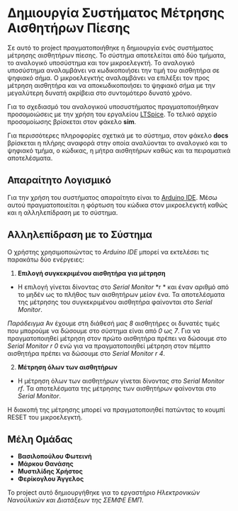 # Δημιουργία Συστήματος Μέτρησης Αισθητήρων Πίεσης

Σε αυτό το project πραγματοποιήθηκε η δημιουργία ενός συστήματος μέτρησης αισθητήρων πίεσης. Το σύστημα αποτελείται από δύο τμήματα, το αναλογικό υποσύστημα και τον μικροελεγκτή. Το αναλογικό υποσύστημα αναλαμβάνει να κωδικοποιήσει την τιμή του αισθητήρα σε ψηφιακό σήμα. Ο μικροελεγκτής αναλαμβάνει να επιλέξει τον προς μέτρηση αισθητήρα και να αποκωδικοποιήσει το ψηφιακό σήμα με την μεγαλύτερη δυνατή ακρίβεια στο συντομότερο δυνατό χρόνο.

Για το σχεδιασμό του αναλογικού υποσυστήματος πραγματοποιήθηκαν προσομοιώσεις με την χρήση του εργαλείου [LTSpice](https://www.analog.com/en/design-center/design-tools-and-calculators/ltspice-simulator.html#). Το τελικό αρχείο προσομοίωσης βρίσκεται στον φάκελο __sim__.
  
Για περισσότερες πληροφορίες σχετικά με το σύστημα, στον φάκελο __docs__ βρίσκεται η πλήρης αναφορά στην οποία αναλύονται το αναλογικό και το ψηφιακό τμήμα, ο κώδικας, η μήτρα αισθητήρων καθώς και τα πειραματικά αποτελέσματα.

## Απαραίτητο Λογισμικό

Για την χρήση του συστήματος απαραίτητο είναι το [Arduino IDE](https://www.arduino.cc/en/main/software). Μέσω αυτού πραγματοποιείται η φόρτωση του κώδικα στον μικροελεγκτή καθώς και η αλληλεπίδραση με το σύστημα.

## Αλληλεπίδραση με το Σύστημα

Ο χρήστης χρησιμοποιώντας το *Arduino IDE* μπορεί να εκτελέσει τις παρακάτω δύο ενέργειες:
1. __Επιλογή συγκεκριμένου αισθητήρα για μέτρηση__
  - Η επιλογή γίνεται δίνοντας στο *Serial Monitor* *r * και έναν αριθμό από  το μηδέν ως το πλήθος των αισθητήρων μείον ένα. Τα αποτελέσματα της μέτρησης του συγκεκριμένου αισθητήρα φαίνονται στο *Serial Monitor*.

  *Παράδειγμα*
  Αν έχουμε στη διάθεσή μας *8* αισθητήρες οι δυνατές τιμές που μπορούμε να δώσουμε στο σύστημα είναι από *0* ως *7*. Για να πραγματοποιηθεί μέτρηση στον πρώτο αισθητήρα πρέπει να δώσουμε στο *Serial Monitor* *r 0* ενώ για να πραγματοποιηθεί μέτρηση στον πέμπτο αισθητήρα πρέπει να δώσουμε στο *Serial Monitor* *r 4*.
  
2. __Μέτρηση όλων των αισθητήρων__
  - Η μέτρηση όλων των αισθητήρων γίνεται δίνοντας στο *Serial Monitor* *rf*. Τα αποτελέσματα της μέτρησης των αισθητήρων φαίνονται στο *Serial Monitor*.

Η διακοπή της μέτρησης μπορεί να πραγματοποιηθεί πατώντας το κουμπί RESET του μικροελεγκτή.

## Μέλη Ομάδας

* **Βασιλοπούλου Φωτεινή**
* **Μάρκου Θανάσης**
* **Μυστιλίδης Χρήστος**
* **Φερίκογλου Άγγελος**

Το project αυτό δημιουργήθηκε για το εργαστήριο *Ηλεκτρονικών Νανοϋλικών και Διατάξεων της ΣΕΜΦΕ ΕΜΠ*.
 
  